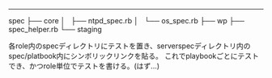 ---

spec
├── core
│   ├── ntpd_spec.rb
│   └── os_spec.rb
├── wp
├── spec_helper.rb
└── staging

各role内のspecディレクトリにテストを置き、serverspecディレクトリ内のspec/platbook内にシンボリックリンクを貼る。
これでplaybookごとにテストでき、かつrole単位でテストを書ける。(はず...)

